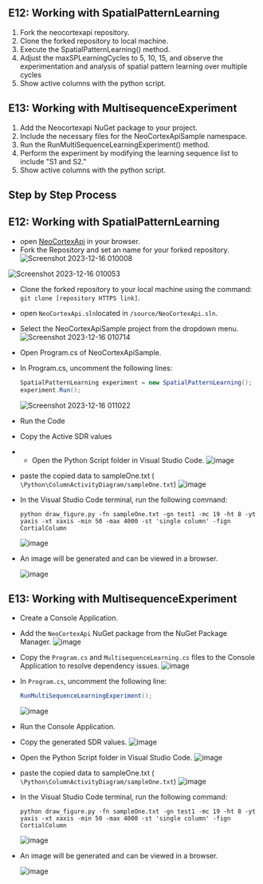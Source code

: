 ## E12: Working with SpatialPatternLearning
1.	Fork the neocortexapi repository.
2.	Clone the forked repository to local machine.
3.	Execute the SpatialPatternLearning() method.
4.	Adjust the maxSPLearningCycles to 5, 10, 15, and observe the experimentation and analysis of spatial pattern learning over multiple cycles
5.	Show active columns with the python script.

## E13: Working with MultisequenceExperiment
1.	Add the Neocortexapi NuGet package to your project.
2.	Include the necessary files for the NeoCortexApiSample namespace.
3.	Run the RunMultiSequenceLearningExperiment() method.
4.	Perform the experiment by modifying the learning sequence list to include "S1 and S2."
5.	Show active columns with the python script.

## Step by Step Process
## E12: Working with SpatialPatternLearning
- open [NeoCortexApi](https://github.com/ddobric/neocortexapi) in your browser.
- Fork the Repository and set an name for your forked repository.
![Screenshot 2023-12-16 010008](https://github.com/sahithkumar1999/Learning_Courses/assets/64829519/791eb946-eb13-4e3d-88d0-f9ffc4d7b3e4)

![Screenshot 2023-12-16 010053](https://github.com/sahithkumar1999/Learning_Courses/assets/64829519/93733399-7edf-4532-a6d5-8b37e84ca40a)

- Clone the forked repository to your local machine using the command: `git clone [repository HTTPS link]`.
-  open `NeoCortexApi.sln`located in `/source/NeoCortexApi.sln`.
- Select the NeoCortexApiSample project from the dropdown menu.
  ![Screenshot 2023-12-16 010714](https://github.com/sahithkumar1999/Learning_Courses/assets/64829519/66a018c7-a2e0-4121-93a2-6ef182258f99)

- Open Program.cs of NeoCortexApiSample.
- In Program.cs, uncomment the following lines:
  ```csharp
  SpatialPatternLearning experiment = new SpatialPatternLearning();
  experiment.Run();
  ```
  ![Screenshot 2023-12-16 011022](https://github.com/sahithkumar1999/Learning_Courses/assets/64829519/48cba37b-5602-4c1f-8cd6-43e39d275b85)
- Run the Code
- Copy the Active SDR values
- - Open the Python Script folder in Visual Studio Code.
  ![image](https://github.com/sahithkumar1999/Learning_Courses/assets/64829519/5ab8739e-faf1-4026-a750-40c927063b2b)

- paste the copied data to sampleOne.txt ( `\Python\ColumnActivityDiagram/sampleOne.txt`)
  ![image](https://github.com/sahithkumar1999/Learning_Courses/assets/64829519/0d5b4d89-68c1-42ce-9084-594b4bb104cc)

- In the Visual Studio Code terminal, run the following command:
  ```Csharp
  python draw_figure.py -fn sampleOne.txt -gn test1 -mc 19 -ht 8 -yt yaxis -xt xaxis -min 50 -max 4000 -st 'single column' -fign CortialColumn
  ```
  ![image](https://github.com/sahithkumar1999/Learning_Courses/assets/64829519/f7d1e741-38d7-4f80-8484-91b6eda42745)

- An image will be generated and can be viewed in a browser.

   ![image](https://github.com/sahithkumar1999/Learning_Courses/assets/64829519/0cc8546e-aac6-4f6c-a632-7df14bae0dce)




## E13: Working with MultisequenceExperiment
- Create a Console Application.
- Add the `NeoCortexApi` NuGet package from the NuGet Package Manager.
  ![image](https://github.com/sahithkumar1999/Learning_Courses/assets/64829519/cb0f7082-afbe-453c-b37a-816c382d4293)

- Copy the `Program.cs` and `MultisequenceLearning.cs` files to the Console Application to resolve dependency issues.
  ![image](https://github.com/sahithkumar1999/Learning_Courses/assets/64829519/6d86b9ee-5ff2-4697-b488-aaf736f66fbe)

- In `Program.cs`, uncomment the following line:
  ```csharp
  RunMultiSequenceLearningExperiment();
  ```
  ![image](https://github.com/sahithkumar1999/Learning_Courses/assets/64829519/07dd9e66-f016-47c1-819d-7c54585508a9)

- Run the Console Application.
- Copy the generated SDR values.
  ![image](https://github.com/sahithkumar1999/Learning_Courses/assets/64829519/4787551a-731a-4d85-877d-82b7a21f9b84)

- Open the Python Script folder in Visual Studio Code.
  ![image](https://github.com/sahithkumar1999/Learning_Courses/assets/64829519/5ab8739e-faf1-4026-a750-40c927063b2b)

- paste the copied data to sampleOne.txt ( `\Python\ColumnActivityDiagram/sampleOne.txt`)
  ![image](https://github.com/sahithkumar1999/Learning_Courses/assets/64829519/0d5b4d89-68c1-42ce-9084-594b4bb104cc)

- In the Visual Studio Code terminal, run the following command:
  ```Csharp
  python draw_figure.py -fn sampleOne.txt -gn test1 -mc 19 -ht 8 -yt yaxis -xt xaxis -min 50 -max 4000 -st 'single column' -fign CortialColumn
  ```
  ![image](https://github.com/sahithkumar1999/Learning_Courses/assets/64829519/f7d1e741-38d7-4f80-8484-91b6eda42745)

- An image will be generated and can be viewed in a browser.

   ![image](https://github.com/sahithkumar1999/Learning_Courses/assets/64829519/0cc8546e-aac6-4f6c-a632-7df14bae0dce)


  
